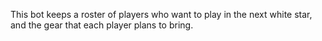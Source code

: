 This bot keeps a roster of players who want to play in the next white star, and the gear that each player plans to bring.

